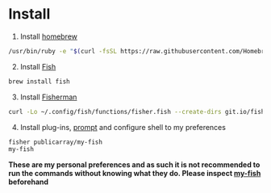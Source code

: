 # Install

1. Install [homebrew](https://brew.sh/)

```sh
/usr/bin/ruby -e "$(curl -fsSL https://raw.githubusercontent.com/Homebrew/install/master/install)"
```

2. Install [Fish](http://fishshell.com)

```sh
brew install fish
```

3. Install [Fisherman](https://github.com/fisherman/fisherman)

```sh
curl -Lo ~/.config/fish/functions/fisher.fish --create-dirs git.io/fisher
```

4. Install plug-ins, [prompt](https://github.com/publicarray/pure) and configure shell to my preferences

```sh
fisher publicarray/my-fish
my-fish
```

**These are my personal preferences and as such it is not recommended to run the commands without knowing what they do. Please inspect [my-fish](https://github.com/publicarray/my-fish/) beforehand**
